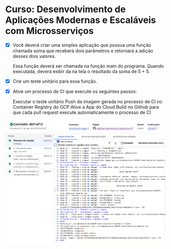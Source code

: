 <h1>Curso: Desenvolvimento de Aplicações Modernas e Escaláveis com Microsserviços</h1>

- [X] Você deverá criar uma simples aplicação que possua uma função chamada soma que receberá dois parâmetros e retornará a adição desses dois valores.

    Essa função deverá ser chamada na função main do programa. Quando executada, deverá exibir da na tela o resultado da soma de 5 + 5.

- [X] Crie um teste unitário para essa função.

- [X] Ative um processo de CI que execute os seguintes passos:

    Executar o teste unitário
    Push da imagem gerada no processo de CI no Container Registry do GCP
    Ative a App do Cloud Build no Github para que cada pull request execute automaticamente o processo de CI

![cloudbuild](https://raw.githubusercontent.com/rodrilima/code-education-desafio-de-ci/master/.github/cloudbuild.png)